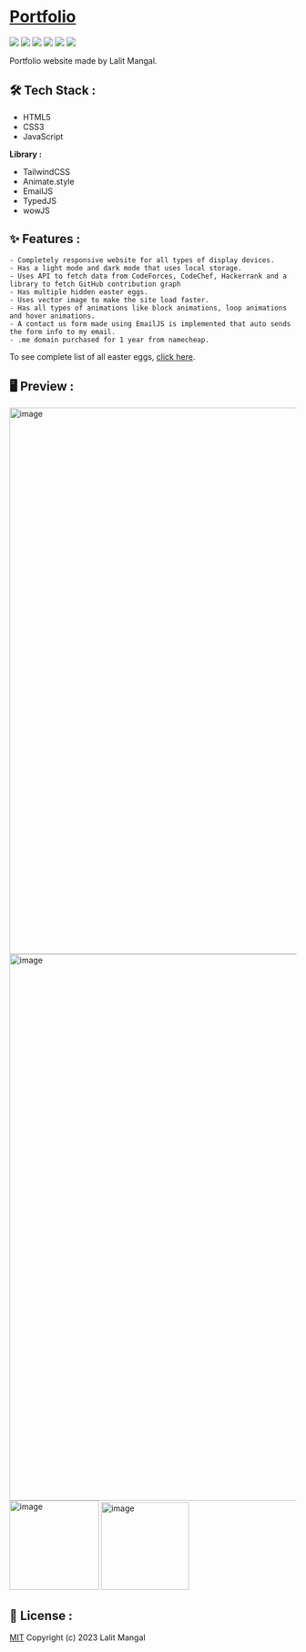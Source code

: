 <h1><a href = "https://lalitmangal.tech/">Portfolio</a></h1>

<img src="https://img.shields.io/badge/HTML5-E34F26?style=for-the-badge&logo=html5&logoColor=white" />  <img src="https://img.shields.io/badge/CSS3-1572B6?style=for-the-badge&logo=css3&logoColor=white" />  <img src="https://img.shields.io/badge/JavaScript-323330?style=for-the-badge&logo=javascript&logoColor=F7DF1E" /> <img src="https://img.shields.io/badge/Tailwind_CSS-38B2AC?style=for-the-badge&logo=tailwind-css&logoColor=white" /> <img src="https://img.shields.io/badge/github%20pages-121013?style=for-the-badge&logo=github&logoColor=white" /> <img src="https://img.shields.io/badge/Visual_Studio_Code-0078D4?style=for-the-badge&logo=visual%20studio%20code&logoColor=white" />

Portfolio website made by Lalit Mangal.

<h2>🛠 Tech Stack :</h2>
<ul>
<li>HTML5</li>
<li>CSS3</li>
<li>JavaScript</li>
</ul>


<b>Library :</b>
<ul>
<li>TailwindCSS</li>
<li>Animate.style</li>
<li>EmailJS</li>
<li>TypedJS</li>
<li>wowJS</li>
</ul>

<h2>✨ Features :</h2>

```
- Completely responsive website for all types of display devices.
- Has a light mode and dark mode that uses local storage.
- Uses API to fetch data from CodeForces, CodeChef, Hackerrank and a library to fetch GitHub contribution graph
- Has multiple hidden easter eggs.
- Uses vector image to make the site load faster.
- Has all types of animations like block animations, loop animations and hover animations.
- A contact us form made using EmailJS is implemented that auto sends the form info to my email.
- .me domain purchased for 1 year from namecheap.
```
To see complete list of all easter eggs, <a href=https://github.com/shinigami1908/Portfolio/blob/master/Assets/eastereggs.txt>click here</a>.

<h2>🖥️ Preview :</h2>
<img width="960" alt="image" src="https://user-images.githubusercontent.com/78521741/223700054-b56a3920-4835-43b8-a0a7-09a51417c179.png">
<img width="960" alt="image" src="https://user-images.githubusercontent.com/78521741/223700094-9b9a10c7-7321-4580-a8db-e215d260368f.png">
<img width="157" alt="image" src="https://user-images.githubusercontent.com/78521741/223700505-932f4ef9-a8ca-43c4-8669-bf5694d3097f.png">
<img width="154" alt="image" src="https://user-images.githubusercontent.com/78521741/223700558-f39d601c-5d19-4f8a-bd2e-9e312dcc6519.png">

<h2>📜 License :</h2>
<a href ="https://opensource.org/licenses/MIT">MIT</a> Copyright (c) 2023 Lalit Mangal
